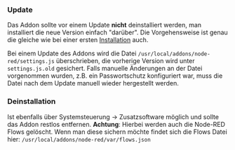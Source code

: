 ### Update

Das Addon sollte vor einem Update **nicht** deinstalliert werden, man installiert die neue Version einfach "darüber". Die Vorgehensweise ist genau die gleiche wie bei einer ersten [Installation](Installation) auch.

Bei einem Update des Addons wird die Datei `/usr/local/addons/node-red/settings.js` überschrieben, die vorherige Version wird unter `settings.js.old` gesichert. Falls manuelle Änderungen an der Datei vorgenommen wurden, z.B. ein Passwortschutz konfiguriert war, muss die Datei nach dem Update manuell wieder hergestellt werden.

### Deinstallation

Ist ebenfalls über Systemsteuerung -> Zusatzsoftware möglich und sollte das Addon restlos entfernen. __Achtung__: Hierbei werden auch die Node-RED Flows gelöscht. Wenn man diese sichern möchte findet sich die Flows Datei hier: `/usr/local/addons/node-red/var/flows.json`


